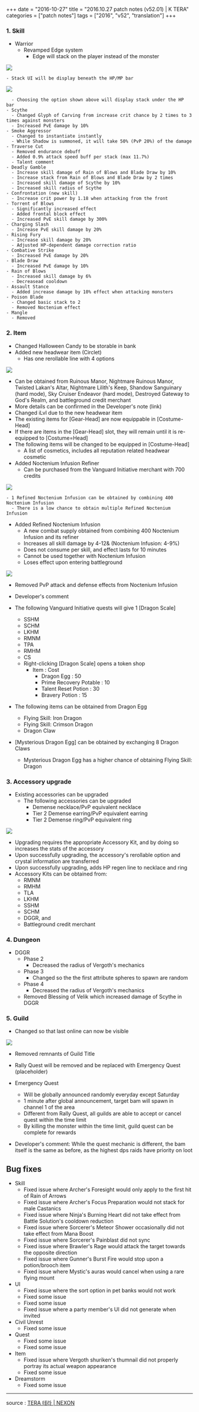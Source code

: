 +++
date = "2016-10-27"
title = "2016.10.27 patch notes (v52.01) | K TERA"
categories = ["patch notes"]
tags = ["2016", "v52", "translation"]
+++

### 1. Skill
- Warrior
  - Revamped Edge system
    - Edge will stack on the player instead of the monster

![](/images/patch/v52-01_1.png)

    - Stack UI will be display beneath the HP/MP bar

![](/images/patch/v52-01_2.png)

      - Choosing the option shown above will display stack under the HP bar
    - Scythe
      - Changed Glyph of Carving from increase crit chance by 2 times to 3 times against monsters
      - Increased PvE damage by 10%
    - Smoke Aggressor
      - Changed to instantiate instantly
      - While Shadow is summoned, it will take 50% (PvP 20%) of the damage
    - Traverse Cut
      - Removed endurance debuff
      - Added 0.9% attack speed buff per stack (max 11.7%)
      - Talent comment
    - Deadly Gamble
      - Increase skill damage of Rain of Blows and Blade Draw by 10%
      - Increase stack from Rain of Blows and Blade Draw by 2 times
      - Increased skill damage of Scythe by 10%
      - Increased skill radius of Scythe
    - Confrontation (new skill)
      - Increase crit power by 1.18 when attacking from the front
    - Torrent of Blows
      - Significantly increased effect
      - Added frontal block effect
      - Increased PvE skill damage by 300%
    - Charging Slash
      - Increase PvE skill damage by 20%
    - Rising Fury
      - Increase skill damage by 20%
      - Adjusted HP-dependent damage correction ratio
    - Combative Strike
      - Increased PvE damage by 20%
    - Blade Draw
      - Increased PvE damage by 10%
    - Rain of Blows
      - Increased skill damage by 6%
      - Decreasead cooldown
    - Assault Stance
      - Added increase damage by 10% effect when attacking monsters
    - Poison Blade
      - Changed basic stack to 2
      - Removed Noctenium effect
    - Mangle
      - Removed

### 2. Item
- Changed Halloween Candy to be storable in bank
- Added new headwear item (Circlet)
  - Has one rerollable line with 4 options

![](/images/patch/v52-01_3.png)

  - Can be obtained from Ruinous Manor, Nightmare Ruinous Manor, Twisted Lakan's Altar, Nightmare Lilith's Keep, Shandow Sanguinary (hard mode), Sky Cruiser Endeavor (hard mode), Destroyed Gateway to God's Realm, and battleground credit merchant
  - More details can be confirmed in the Developer's note (link)
  - Changed iLvl due to the new headwear item
  - The existing items for [Gear-Head] are now equippable in [Costume-Head]
  - If there are items in the [Gear-Head] slot, they will remain until it is re-equipped to [Costume=Head]
  - The following items will be changed to be equipped in [Costume-Head]
    - A list of cosmetics, includes all reputation related headwear cosmetic
  - Added Noctenium Infusion Refiner
    - Can be purchased from the Vanguard Initiative merchant with 700 credits

![](/images/patch/v52-01_4.png)

    - 1 Refined Noctenium Infusion can be obtained by combining 400 Noctenium Infusion
      - There is a low chance to obtain multiple Refined Noctenium Infusion
  - Added Refined Noctenium Infusion
    - A new combat supply obtained from combining 400 Noctenium Infusion and its refiner
    - Increases all skill damage by 4-12& (Noctenium Infusion: 4-9%)
    - Does not consume per skill, and effect lasts for 10 minutes
    - Cannot be used together with Noctenium Infusion
    - Loses effect upon entering battleground

![](/images/patch/v52-01_5.png)

  - Removed PvP attack and defense effects from Noctenium Infusion

  - Developer's comment

  - The following Vanguard Initiative quests will give 1 [Dragon Scale]
      - SSHM
      - SCHM
      - LKHM
      - RMNM
      - TPA
      - RMHM
      - CS
    - Right-clicking [Dragon Scale] opens a token shop
      - Item : Cost
        - Dragon Egg : 50
        - Prime Recovery Potable : 10
        - Talent Reset Potion : 30
        - Bravery Potion : 15
  - The following items can be obtained from Dragon Egg
      - Flying Skill: Iron Dragon
      - Flying Skill: Crimson Dragon
      - Dragon Claw
  - [Mysterious Dragon Egg] can be obtained by exchanging 8 Dragon Claws
    - Mysterious Dragon Egg has a higher chance of obtaining Flying Skill: Dragon

### 3. Accessory upgrade
- Existing accessories can be upgraded
  - The following accessories can be upgraded
    - Demense necklace/PvP equivalent necklace
    - Tier 2 Demense earring/PvP equivalent earring
    - Tier 2 Demense ring/PvP equivalent ring

![](/images/patch/v52-01_6.png)

  - Upgrading requires the appropriate Accessory Kit, and by doing so increases the stats of the accessory
  - Upon successfully upgrading, the accessory's rerollable option and crystal information are transferred
  - Upon successfully upgrading, adds HP regen line to necklace and ring
  - Accessory Kits can be obtained from:
    - RMNM
    - RMHM
    - TLA
    - LKHM
    - SSHM
    - SCHM
    - DGGR, and
    - Battleground credit merchant

### 4. Dungeon
- DGGR
  - Phase 2
    - Decreased the radius of Vergoth's mechanics
  - Phase 3
    - Changed so the the first attribute spheres to spawn are random
  - Phase 4
    - Decreased the radius of Vergoth's mechanics
  - Removed Blessing of Velik which increased damage of Scythe in DGGR

### 5. Guild
- Changed so that last online can now be visible

![](/images/patch/v52-01_7.png)

- Removed remnants of Guild Title
- Rally Quest will be removed and be replaced with Emergency Quest (placeholder)
- Emergency Quest
  - Will be globally announced randomly everyday except Saturday
  - 1 minute after global announcement, target bam will spawn in channel 1 of the area
  - Different from Rally Quest, all guilds are able to accept or cancel quest within the time limit
  - By killing the monster within the time limit, guild quest can be complete for rewards

- Developer's comment: While the quest mechanic is different, the bam itself is the same as before, as the highest dps raids have priority on loot

## Bug fixes

- Skill
  - Fixed issue where Archer's Foresight would only apply to the first hit of Rain of Arrows
  - Fixed issue where Archer's Focus Preparation would not stack for male Castanics
  - Fixed issue where Ninja's Burning Heart did not take effect from Battle Solution's cooldown reduction
  - Fixed issue where Sorcerer's Meteor Shower occasionally did not take effect from Mana Boost
  - Fixed issue where Sorcerer's Painblast did not sync
  - Fixed issue where Brawler's Rage would attack the target towards the opposite direction
  - Fixed issue where Gunner's Burst Fire would stop upon a potion/brooch item
  - Fixed issue where Mystic's auras would cancel when using a rare flying mount
- UI
  - Fixed issue where the sort option in pet banks would not work
  - Fixed some issue
  - Fixed some issue
  - Fixed issue where a party member's UI did not generate when invited
- Civil Unrest
  - Fixed some issue
- Quest
  - Fixed some issue
  - Fixed some issue
- Item
  - Fixed issue where Vergoth shuriken's thumnail did not properly portray its actual weapon appearance
  - Fixed some issue
- Dreamstorm
  - Fixed some issue

----

source : [TERA 테라 | NEXON](http://tera.nexon.com/news/update/view.aspx?n4articlesn=)

